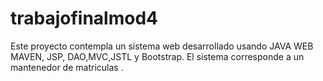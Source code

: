 # trabajofinalmod4
Este proyecto contempla un sistema web desarrollado usando JAVA WEB MAVEN, JSP, DAO,MVC,JSTL y Bootstrap. El sistema corresponde a un mantenedor de matriculas . 

